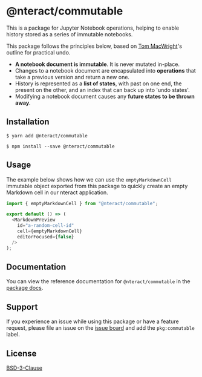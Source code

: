 # @nteract/commutable

This is a package for Jupyter Notebook operations, helping to enable history stored as a series of immutable notebooks.

This package follows the principles below, based on [Tom MacWright](http://www.macwright.org/2015/05/18/practical-undo.html)'s outline for practical undo.

- **A notebook document is immutable**. It is never mutated in-place.
- Changes to a notebook document are encapsulated into **operations** that take a previous version and return a new one.
- History is represented as a **list of states**, with past on one end, the present on the other, and an index that can back up into 'undo states'.
- Modifying a notebook document causes any **future states to be thrown away**.

## Installation

```
$ yarn add @nteract/commutable
```

```
$ npm install --save @nteract/commutable
```

## Usage

The example below shows how we can use the `emptyMarkdownCell` immutable object exported from this package to quickly create an empty Markdown cell in our nteract application.

```javascript
import { emptyMarkdownCell } from "@nteract/commutable";

export default () => (
  <MarkdownPreview
    id="a-random-cell-id"
    cell={emptyMarkdownCell}
    editorFocused={false}
  />
);
```

## Documentation

You can view the reference documentation for `@nteract/commutable` in the [package docs](https://packages.nteract.io/modules/commutable).

## Support

If you experience an issue while using this package or have a feature request, please file an issue on the [issue board](https://github.com/nteract/nteract/issues/new/choose) and add the `pkg:commutable` label.

## License

[BSD-3-Clause](https://choosealicense.com/licenses/bsd-3-clause/)
